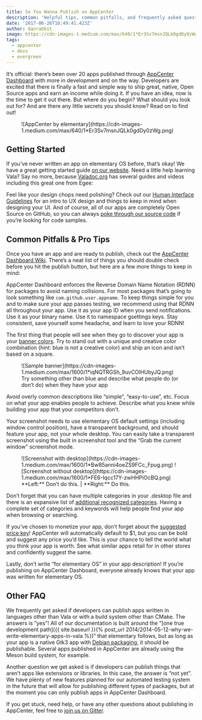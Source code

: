 ```yaml
---
title: So You Wanna Publish on AppCenter
description: 'Helpful tips, common pitfalls, and frequently asked questions'
date: '2017-06-26T16:49:41.423Z'
author: danrabbit
image: https://cdn-images-1.medium.com/max/640/1*Er3Sv7msnJQLk0gdDy0zWg.png
tags:
  - appcenter
  - devs
  - evergreen
---
```


It’s official: there’s been over 20 apps published through [AppCenter Dashboard](https://developer.elementary.io/) with more in development and on the way. Developers are excited that there is finally a fast and simple way to ship great, native, Open Source apps and earn an income while doing it. If you have an idea, now is the time to get it out there. But where do you begin? What should you look out for? And are there any little secrets you should know? Read on to find out!

<figure class="card" markdown="1">
![AppCenter by elementary](https://cdn-images-1.medium.com/max/640/1*Er3Sv7msnJQLk0gdDy0zWg.png)
</figure>

## Getting Started

If you’ve never written an app on elementary OS before, that’s okay! We have a great getting started guide [on our website](https://elementary.io/docs/code/getting-started#getting-started). Need a little help learning Vala? Say no more, because [Valadoc.org](https://valadoc.org/) has several guides and videos including this great one from Egee:

Feel like your design chops need polishing? Check out our [Human Interface Guidelines](https://elementary.io/docs/human-interface-guidelines#human-interface-guidelines) for an intro to UX design and things to keep in mind when designing your UI. And of course, all of our apps are completely Open Source on GitHub, so you can always [poke through our source code](https://github.com/elementary) if you’re looking for code samples.

## Common Pitfalls & Pro Tips

Once you have an app and are ready to publish, check out the [AppCenter Dashboard Wiki](https://github.com/elementary/houston/wiki/Before-You-Publish). There’s a neat list of things you should double check before you hit the publish button, but here are a few more things to keep in mind:

AppCenter Dashboard enforces the Reverse Domain Name Notation (RDNN) for packages to avoid naming collisions. For most packages that’s going to look something like `com.github.user.appname`. To keep things simple for you and to make sure your app passes testing, we recommend using that RDNN all throughout your app. Use it as your app ID when you send notifications. Use it as your binary name. Use it to namespace gsettings keys. Stay consistent, save yourself some headache, and learn to love your RDNN!

The first thing that people will see when they go to discover your app is your [banner colors](https://elementary.io/docs/code/getting-started#appdata). Try to stand out with a unique and creative color combination (hint: blue is not a creative color) and ship an icon and isn’t based on a square.

<figure markdown="1">
![Sample banner](https://cdn-images-1.medium.com/max/1600/1*iqNQTRGSh_9uvCOlHUbyJQ.png)
<figcaption>Try something other than blue and describe what people do (or don’t do) when they have your app</figcaption>
</figure>

Avoid overly common descriptions like “simple”, “easy-to-use”, etc. Focus on what your app enables people to achieve. Describe what you knew while building your app that your competitors don’t.

Your screenshot needs to use elementary OS default settings (including window control position), have a transparent background, and should feature your app, not your whole desktop. You can easily take a transparent screenshot using the built in screenshot tool and the “Grab the current window” screenshot mode.

<figure class="half" markdown="1">
![Screenshot with desktop](https://cdn-images-1.medium.com/max/1600/1*Bw85anni4oeZS9FCc_Fpug.png)
![Screenshot without desktop](https://cdn-images-1.medium.com/max/1600/1*FE6-Iqcc17Y-zwHHPiOcBQ.png)
<figcaption markdown="1">
**Left:** Don’t do this. | **Right:** Do this.
</figcaption>
</figure>

Don’t forget that you can have multiple categories in your .desktop file and there is an expansive list of [additional recognized categories](https://standards.freedesktop.org/menu-spec/latest/apas02.html). Having a complete set of categories and keywords will help people find your app when browsing or searching.

If you’ve chosen to monetize your app, don’t forget about the [suggested price key](https://elementary.io/docs/code/getting-started#appdata)! AppCenter will automatically default to $1, but you can be bold and suggest any price you’d like. This is your chance to tell the world what you think your app is worth. See what similar apps retail for in other stores and confidently suggest the same.

Lastly, don’t write “for elementary OS” in your app description! If you’re publishing on AppCenter Dashboard, everyone already knows that your app was written for elementary OS.

## Other FAQ

We frequently get asked if developers can publish apps written in languages other than Vala or with a build system other than CMake. The answers is “yes”! All of our documentation is built around the “[one true development path]({{ site.baseurl }}{% post_url 2014/2014-05-12-why-we-write-elementary-apps-in-vala %})” that elementary follows, but as long as your app is a native Gtk3 app with [Debian packaging](https://elementary.io/docs/code/getting-started#packaging), it should be publishable. Several apps published in AppCenter are already using the Meson build system, for example.

Another question we get asked is if developers can publish things that aren’t apps like extensions or libraries. In this case, the answer is “not yet”. We have plenty of new features planned for our automated testing system in the future that will allow for publishing different types of packages, but at the moment you can only publish apps in AppCenter Dashboard.

If you get stuck, need help, or have any other questions about publishing in AppCenter, feel free to [join us on Gitter](https://gitter.im/elementary/houston).

